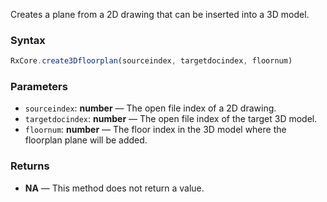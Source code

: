 Creates a plane from a 2D drawing that can be inserted into a 3D model.

### Syntax

```typescript
RxCore.create3Dfloorplan(sourceindex, targetdocindex, floornum)
```

### Parameters

- `sourceindex`: **number** — The open file index of a 2D drawing.
- `targetdocindex`: **number** — The open file index of the target 3D model.
- `floornum`: **number** — The floor index in the 3D model where the floorplan plane will be added.


### Returns

- **NA** — This method does not return a value.